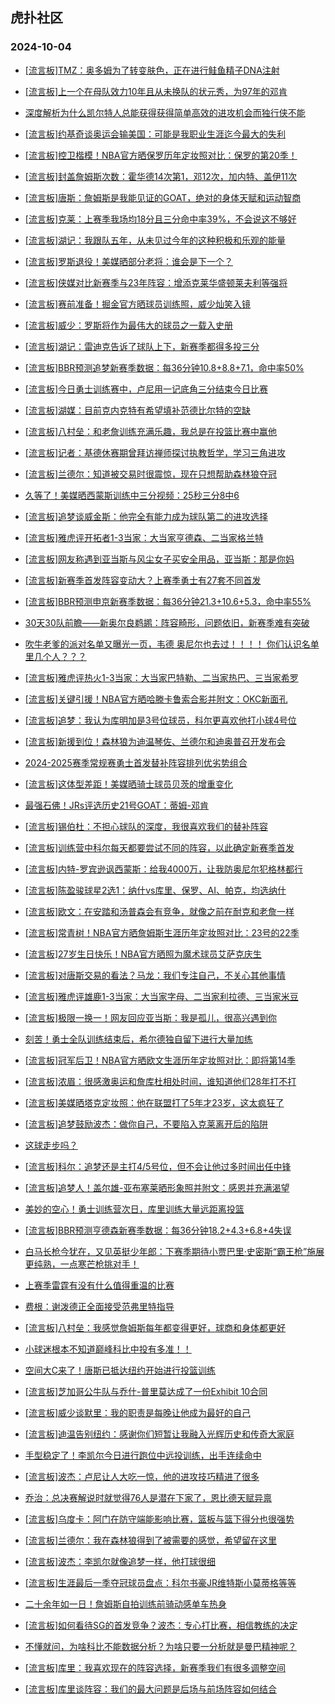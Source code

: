 ## 虎扑社区 
### 2024-10-04

+ [[流言板]TMZ：奥多姆为了转变肤色，正在进行鲑鱼精子DNA注射](https://bbs.hupu.com/628216898.html)

+ [[流言板]上一个在母队效力10年且从未换队的状元秀，为97年的邓肯](https://bbs.hupu.com/628219082.html)

+ [深度解析为什么凯尔特人总能获得获得简单高效的进攻机会而独行侠不能](https://bbs.hupu.com/628218931.html)

+ [[流言板]约基奇谈奥运会输美国：可能是我职业生涯迄今最大的失利](https://bbs.hupu.com/628220891.html)

+ [[流言板]控卫楷模！NBA官方晒保罗历年定妆照对比：保罗的第20季！](https://bbs.hupu.com/628216134.html)

+ [[流言板]封盖詹姆斯次数：霍华德14次第1，邓12次，加内特、盖伊11次](https://bbs.hupu.com/628215659.html)

+ [[流言板]唐斯：詹姆斯是我能见证的GOAT，绝对的身体天赋和运动智商](https://bbs.hupu.com/628215344.html)

+ [[流言板]克莱：上赛季我场均18分且三分命中率39%，不会说这不够好](https://bbs.hupu.com/628220484.html)

+ [[流言板]湖记：我跟队五年，从未见过今年的这种积极和乐观的能量](https://bbs.hupu.com/628215692.html)

+ [[流言板]罗斯退役！美媒晒部分老将：谁会是下一个？](https://bbs.hupu.com/628219841.html)

+ [[流言板]侠媒对比新赛季与23年阵容：增添克莱华盛顿莱夫利等强将](https://bbs.hupu.com/628221101.html)

+ [[流言板]赛前准备！掘金官方晒球员训练照，威少灿笑入镜](https://bbs.hupu.com/628218664.html)

+ [[流言板]威少：罗斯将作为最伟大的球员之一载入史册](https://bbs.hupu.com/628221169.html)

+ [[流言板]湖记：雷迪克告诉了球队上下，新赛季都得多投三分](https://bbs.hupu.com/628221225.html)

+ [[流言板]BBR预测追梦新赛季数据：每36分钟10.8+8.8+7.1，命中率50%](https://bbs.hupu.com/628219277.html)

+ [[流言板]今日勇士训练赛中，卢尼用一记底角三分结束今日比赛](https://bbs.hupu.com/628221084.html)

+ [[流言板]湖媒：目前克内克特有希望填补范德比尔特的空缺](https://bbs.hupu.com/628220869.html)

+ [[流言板]八村垒：和老詹训练充满乐趣，我总是在投篮比赛中赢他](https://bbs.hupu.com/628218364.html)

+ [[流言板]记者：基德休赛期曾拜访禅师探讨执教哲学，学习三角进攻](https://bbs.hupu.com/628220904.html)

+ [[流言板]兰德尔：知道被交易时很震惊，现在只想帮助森林狼夺冠](https://bbs.hupu.com/628220993.html)

+ [久等了！美媒晒西蒙斯训练中三分视频：25秒三分8中6](https://bbs.hupu.com/628213738.html)

+ [[流言板]追梦谈威金斯：他完全有能力成为球队第二的进攻选择](https://bbs.hupu.com/628216777.html)

+ [[流言板]雅虎评开拓者1-3当家：大当家亨德森、二当家格兰特](https://bbs.hupu.com/628221481.html)

+ [[流言板]网友称遇到亚当斯与风尘女子买安全用品，亚当斯：那是你妈](https://bbs.hupu.com/628213410.html)

+ [[流言板]新赛季首发阵容变动大？上赛季勇士有27套不同首发](https://bbs.hupu.com/628220682.html)

+ [[流言板]BBR预测申京新赛季数据：每36分钟21.3+10.6+5.3，命中率55%](https://bbs.hupu.com/628220391.html)

+ [30天30队前瞻——新奥尔良鹈鹕：阵容畸形，问题依旧，新赛季难有突破](https://bbs.hupu.com/628213370.html)

+ [吹牛老爹的派对名单又曝光一页，韦德 奥尼尔也去过！！！！  你们认识名单里几个人？？？](https://bbs.hupu.com/628213430.html)

+ [[流言板]雅虎评热火1-3当家：大当家巴特勒、二当家热巴、三当家希罗](https://bbs.hupu.com/628220745.html)

+ [[流言板]关键引援！NBA官方晒哈滕卡鲁索合影并附文：OKC新面孔](https://bbs.hupu.com/628218135.html)

+ [[流言板]追梦：我认为库明加是3号位球员，科尔更喜欢他打小球4号位](https://bbs.hupu.com/628218640.html)

+ [[流言板]新援到位！森林狼为迪温琴佐、兰德尔和迪奥普召开发布会](https://bbs.hupu.com/628221126.html)

+ [2024-2025赛季常规赛勇士首发替补阵容排列优劣势组合](https://bbs.hupu.com/628221240.html)

+ [[流言板]这体型差距！美媒晒骑士球员贝茨的增重变化](https://bbs.hupu.com/628221129.html)

+ [最强石佛！JRs评选历史21号GOAT：蒂姆-邓肯](https://bbs.hupu.com/628213203.html)

+ [[流言板]锡伯杜：不担心球队的深度，我很喜欢我们的替补阵容](https://bbs.hupu.com/628220292.html)

+ [[流言板]训练营中科尔每天都要尝试不同的阵容，以此确定新赛季首发](https://bbs.hupu.com/628216257.html)

+ [[流言板]内特-罗宾逊讽西蒙斯：给我4000万，让我防奥尼尔犯格林都行](https://bbs.hupu.com/628221824.html)

+ [[流言板]陈盈骏球星2选1：纳什vs库里、保罗、AI、帕克，均选纳什](https://bbs.hupu.com/628220150.html)

+ [[流言板]欧文：在安踏和汤普森会有竞争，就像之前在耐克和老詹一样](https://bbs.hupu.com/628215511.html)

+ [[流言板]常青树！NBA官方晒詹姆斯生涯历年定妆照对比：23号的22季](https://bbs.hupu.com/628215755.html)

+ [[流言板]27岁生日快乐！NBA官方晒照为魔术球员艾萨克庆生](https://bbs.hupu.com/628220447.html)

+ [[流言板]对唐斯交易的看法？马龙：我们专注自己，不关心其他事情](https://bbs.hupu.com/628220392.html)

+ [[流言板]雅虎评雄鹿1-3当家：大当家字母、二当家利拉德、三当家米豆](https://bbs.hupu.com/628218094.html)

+ [[流言板]极限一换一！网友回应亚当斯：我是孤儿，很高兴遇到你](https://bbs.hupu.com/628213888.html)

+ [刻苦！勇士全队训练结束后，希尔德独自留下进行大量加练](https://bbs.hupu.com/628221909.html)

+ [[流言板]冠军后卫！NBA官方晒欧文生涯历年定妆照对比：即将第14季](https://bbs.hupu.com/628216171.html)

+ [[流言板]浓眉：很感激奥运和詹库杜相处时间，谁知道他们28年打不打](https://bbs.hupu.com/628220988.html)

+ [[流言板]美媒晒塔克定妆照：他在联盟打了5年才23岁，这太疯狂了](https://bbs.hupu.com/628215423.html)

+ [[流言板]追梦鼓励波杰：做你自己，不要陷入克莱离开后的陷阱](https://bbs.hupu.com/628217455.html)

+ [这球走步吗？](https://bbs.hupu.com/628219500.html)

+ [[流言板]科尔：追梦还是主打4/5号位，但不会让他过多时间出任中锋](https://bbs.hupu.com/628219064.html)

+ [[流言板]追梦人！盖尔雄-亚布塞莱晒形象照并附文：感恩并充满渴望](https://bbs.hupu.com/628218015.html)

+ [美妙的空心！勇士训练营次日，库里训练大量远距离投篮](https://bbs.hupu.com/628221891.html)

+ [[流言板]BBR预测亨德森新赛季数据：每36分钟18.2+4.3+6.8+4失误](https://bbs.hupu.com/628221899.html)

+ [白马长枪今犹在，又见英挺少年郎：下赛季期待小贾巴里·史密斯“霸王枪”施展更纯熟，一点寒芒枪挑对手！](https://bbs.hupu.com/628221742.html)

+ [上赛季雷霆有没有什么值得重温的比赛](https://bbs.hupu.com/628221327.html)

+ [费根：谢泼德正全面接受范弗里特指导](https://bbs.hupu.com/628220782.html)

+ [[流言板]八村垒：我感觉詹姆斯每年都变得更好，球商和身体都更好](https://bbs.hupu.com/628218189.html)

+ [小球迷根本不知道巅峰科比中投有多准！！](https://bbs.hupu.com/628221369.html)

+ [空间大C来了！唐斯已抵达纽约开始进行投篮训练](https://bbs.hupu.com/628222179.html)

+ [[流言板]芝加哥公牛队与乔什-普里莫达成了一份Exhibit 10合同](https://bbs.hupu.com/628222329.html)

+ [[流言板]威少谈默里：我的职责是每晚让他成为最好的自己](https://bbs.hupu.com/628222220.html)

+ [[流言板]迪温告别纽约：感谢你们短暂让我融入光辉历史和传奇大家庭](https://bbs.hupu.com/628222102.html)

+ [手型稳定了！李凯尔今日进行跑位中远投训练，出手连续命中](https://bbs.hupu.com/628222273.html)

+ [[流言板]波杰：卢尼让人大吃一惊，他的进攻技巧精进了很多](https://bbs.hupu.com/628222062.html)

+ [乔治：总决赛解说时就觉得76人是潜在下家了，恩比德天赋异禀](https://bbs.hupu.com/628222386.html)

+ [[流言板]乌度卡：阿门在防守端能影响比赛，篮板与篮下得分也很强势](https://bbs.hupu.com/628221765.html)

+ [[流言板]兰德尔：我在森林狼得到了被需要的感觉，希望留在这里](https://bbs.hupu.com/628222251.html)

+ [[流言板]波杰：李凯尔就像追梦一样，他打球很细](https://bbs.hupu.com/628222160.html)

+ [[流言板]生涯最后一季夺冠球员盘点：科尔书豪JR维特斯小莫蒂格等等](https://bbs.hupu.com/628221833.html)

+ [二十余年如一日！詹姆斯自拍训练前骑动感单车热身](https://bbs.hupu.com/628222398.html)

+ [[流言板]如何看待SG的首发竞争？波杰：专心打比赛，相信教练的决定](https://bbs.hupu.com/628222322.html)

+ [不懂就问，为啥科比不能数据分析？为啥只要一分析就是曼巴精神呢？](https://bbs.hupu.com/628221942.html)

+ [[流言板]库里：我喜欢现在的阵容选择，新赛季我们有很多调整空间](https://bbs.hupu.com/628222373.html)

+ [[流言板]库里谈阵容：我们的最大问题是后场与前场阵容如何结合](https://bbs.hupu.com/628222436.html)

